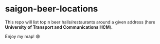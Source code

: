 # saigon-beer-locations
This repo will list top n beer halls/restaurants around a given address (here **University of Transport and Communications HCM**).

Enjoy my map! :smile:
